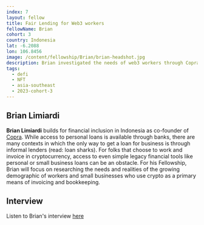 ```yaml
---
index: 7
layout: fellow
title: Fair Lending for Web3 workers
fellowName: Brian
cohort: 3
country: Indonesia
lat: -6.2088
lon: 106.8456
image: /content/fellowship/Brian/brian-headshot.jpg
description: Brian investigated the needs of web3 workers through Copra Finance, a startup that designs web3 financial products for working folks in Jakarta, Indonesia
tags:
  - defi
  - NFT
  - asia-southeast
  - 2023-cohort-3
---
```


## Brian Limiardi

**Brian Limiardi** builds for financial inclusion in Indonesia as co-founder of [Copra](https://www.copra.finance/). While access to personal loans is available through banks, there are many contexts in which the only way to get a loan for business is through informal lenders (read: loan sharks). For folks that choose to work and invoice in cryptocurrency, access to even simple legacy financial tools like personal or small business loans can be an obstacle. For his Fellowship, Brian will focus on researching the needs and realities of the growing demographic of workers and small businesses who use crypto as a primary means of invoicing and bookkeeping.

## Interview
Listen to Brian's interview [here](https://drive.google.com/drive/u/0/folders/107OD-LAPvPit2nBgtk0zrxNMCqE-xWVv)
